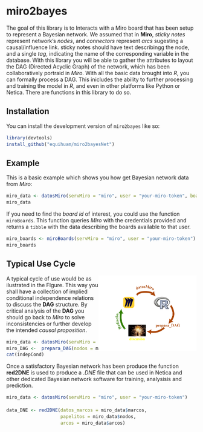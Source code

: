
# miro2bayes

<!-- badges: start -->
<!-- badges: end -->

The goal of this library is to Interacts with a Miro board that has been
setup to represent a Bayesian network. We assumed that in **Miro**,
*sticky notes* represent network’s *nodes*, and *connectors* represent
*arcs* sugesting a causal/influence link. sticky notes should have text
describingg the node, and a single *tag*, indicating the name of the
corresponding variable in the database. With this library you will be
able to gather the attributes to layout the DAG (Directed Acyclic Graph)
of the network, which has been collaboratively portraid in *Miro*. With
all the basic data brought into *R*, you can formally process a DAG.
This inicludes the ability to further processing and training the model
in *R*, and even in other platforms like Python or Netica. There are
functions in this library to do so.

## Installation

You can install the development version of `miro2bayes` like so:

``` r
library(devtools)
install_github("equihuam/miro2bayesNet")
```

## Example

This is a basic example which shows you how get Bayesian network data
from *Miro*:

``` r
miro_data <- datosMiro(servMiro = "miro", user = "your-miro-token", boad_id = "your-board-id")
miro_data
```

If you need to find the *board id* of interest, you could use the
function `miroBoards`. This function queries *Miro* with the credentials
provided and returns a `tibble` with the data describing the boards
available to that user.

``` r
miro_boards <- miroBoards(servMiro = "miro", user = "your-miro-token")
miro_boards
```

## Typical Use Cycle

<img align="right" height="200px" src="man/figures/use cycle.png">

A typical cycle of use would be as ilustrated in the FIgure. This way
you shall have a collection of implied conditional independence
relations to discuss the **DAG** structure. By critical analysis of the
**DAG** you should go back to *Miro* to solve inconsistencies or further
develop the intended *causal proposition*.

``` r
miro_data <- datosMiro(servMiro = "miro", user = "your-miro-token")
miro_DAG <-  prepara_DAG(nodos = miro_data$nodos, arcos = miro_data$arcos)
cat(indepCond)
```

Once a satisfactory Bayesian network has been produce the function
**red2DNE** is used to produce a *.DNE* file that can be used in Netica
and other dedicated Bayesian network software for training, analysisis
and prediction.

``` r
miro_data <- datosMiro(servMiro = "miro", user = "your-miro-token")

data_DNE <- red2DNE(datos_marcos = miro_data$marcos, 
                    papelitos = miro_data$nodos, 
                    arcos = miro_data$arcos)
```
